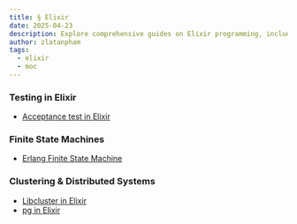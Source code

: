 ```yaml
---
title: § Elixir
date: 2025-04-23
description: Explore comprehensive guides on Elixir programming, including testing, finite state machines, clustering, process groups, and PostgreSQL integration to enhance your Elixir development skills.
author: zlatanpham
tags:
  - elixir
  - moc
---
```


### Testing in Elixir

- [Acceptance test in Elixir](acceptance-test-in-elixir.md)

### Finite State Machines

- [Erlang Finite State Machine](erlang-fsm.md)

### Clustering & Distributed Systems

- [Libcluster in Elixir](libcluster-in-elixir.md)
- [pg in Elixir](pg-in-elixir.md)
